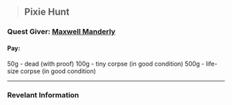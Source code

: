>## Pixie Hunt

### Quest Giver: [Maxwell Manderly](../Characters/NPCs/Maxwell%20Manderly.md)

#### Pay: 
50g - dead (with proof)
100g - tiny corpse (in good condition)
500g - life-size corpse (in good condition)

***

### Revelant Information


